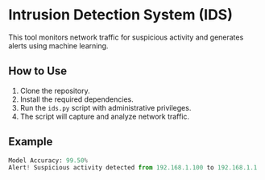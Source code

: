 # Intrusion Detection System (IDS)

This tool monitors network traffic for suspicious activity and generates alerts using machine learning.

## How to Use

1. Clone the repository.
2. Install the required dependencies.
3. Run the `ids.py` script with administrative privileges.
4. The script will capture and analyze network traffic.

## Example

```python
Model Accuracy: 99.50%
Alert! Suspicious activity detected from 192.168.1.100 to 192.168.1.1
